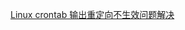 







[Linux crontab 输出重定向不生效问题解决](http://mengalong.github.io/2018/10/31/crontab-redirect/#%E5%95%B0%E5%97%A6%E4%B8%80%E5%8F%A5)

